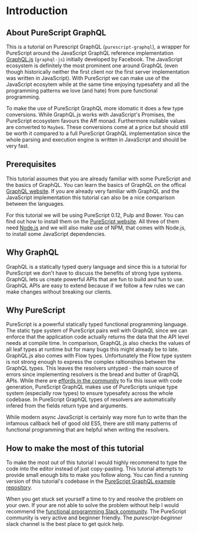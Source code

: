 # Introduction

## About PureScript GraphQL

This is a tutorial on Purescript GraphQL (`purescript-graphql`), a wrapper for PureScript around the JavaScript GraphQL reference implementation [GraphQL.js](https://github.com/graphql/graphql-js) (`graphql-js`) initially developed by Facebook. The JavaScript ecosystem is definitely the most prominent one around GraphQL (even though historically neither the first client nor the first server implementation was written in JavaScript). With PureScript we can make use of the JavaScript ecosytem while at the same time enjoying typesafety and all the programming patterns we love (and hate) from pure functional programming.

To make the use of PureScript GraphQL more idomatic it does a few type conversions. While GraphQL.js works with JavaScript's Promises, the PureScript ecosystem favours the Aff monad. Furthermore nullable values are converted to `Maybe`s. These conversions come at a price but should still be worth it compared to a full PureScript GraphQL implementation since the whole parsing and execution engine is written in JavaScript and should be very fast.

## Prerequisites

This tutorial assumes that you are already familiar with some PureScript and the basics of GraphQL. You can learn the basics of GraphQL on the offical [GraphQL website](http://graphql.org). If you are already very familiar with GraphQL and the JavaScript implementation this tutorial can also be a nice comparison between the languages.

For this tutorial we will be using PureScript 0.12, Pulp and Bower. You can find out how to install them on the [PureScript website](http://www.purescript.org/). All three of them need [Node.js](http://nodejs.org) and we will also make use of NPM, that comes with Node.js, to install some JavaScript dependencies.

## Why GraphQL

GraphQL is a statically typed query language and since this is a tutorial for PureScript we don't have to discuss the benefits of strong type systems. GraphQL lets us create powerful APIs that are fun to build and fun to use. GraphQL APIs are easy to extend because if we follow a few rules we can make changes without breaking our clients.

## Why PureScript

PureScript is a powerful statically typed functional programming language. The static type system of PureScript pairs well with GraphQL since we can enforce that the application code actually returns the data that the API level needs at compile time. In comparison, GraphQL.js also checks the values of all leaf types at runtime but for many bugs this might already be to late. GraphQL.js also comes with Flow types. Unfortunately the Flow type system is not strong enough to express the complex raltionships between the GraphQL types. This leaves the resolvers untyped - the main source of errors since implementing resolvers is the bread and butter of GraphQL APIs. While there are [effords in the community](https://github.com/prisma/graphqlgen) to fix this issue with code generation, PureScript GraphQL makes use of PureScripts unique type system (especially row types) to ensure typesafety across the whole codebase. In PureScript GraphQL types of resolvers are automatically infered from the fields return type and arguments.

While modern async JavaScript is certainly way more fun to write than the infamous callback hell of good old ES5, there are still many patterns of functional programming that are helpful when writing the resolvers.

## How to make the most of this tutorial

To make the most out of this tutorial I would highly recommend to type the code into the editor instead of just copy-pasting. This tutorial attempts to provide small enough bits to make you follow along. You can find a running version of this tutorial's codebase in the [PureScript GraphQL example repository](https://github.com/hendrikniemann/purescript-graphql-example).

When you get stuck set yourself a time to try and resolve the problem on your own. If your are not able to solve the problem without help I would recommend the [functional programming Slack community](https://fpchat-invite.herokuapp.com/). The PureScript community is very active and beginner friendly. The _purescript-beginner_ slack channel is the best place to get quick help.
